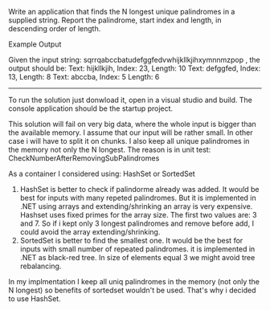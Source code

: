 Write an application that finds the N longest unique palindromes in a supplied string. 
Report the palindrome, start index and length, in descending order of length.

Example Output

Given the input string: sqrrqabccbatudefggfedvwhijkllkjihxymnnmzpop , the output should be:
Text: hijkllkjih, Index: 23, Length: 10
Text: defggfed, Index: 13, Length: 8
Text: abccba, Index: 5 Length: 6

-----------------------

To run the solution just donwload it, open in a visual studio and build. The console application should be the startup project.

This solution will fail on very big data, where the whole input is bigger than the available memory.
I assume that our input will be rather small. In other case i will have to split it on chunks.
I also keep all unique palindromes in the memory not only the N longest. The reason is in unit test: CheckNumberAfterRemovingSubPalindromes


As a container I considered using: HashSet or SortedSet
1. HashSet is better to check if palindorme already was added. It would be best for inputs with many repeted palindromes.
But it is implemented in .NET using arrays and extending/shrinking an array is very expensive. 
Hashset uses fixed primes for the array size. The first two values are: 3 and 7.
So if i kept only 3 longest palindromes and remove before add, I could avoid the array extending/shrinking. 
2. SortedSet is better to find the smallest one. It would be the best for inputs with small number of repeated palindromes.
it is implemented in .NET as black-red tree. In size of elements equal 3 we might avoid tree rebalancing. 

In my implmentation I keep all uniq palindromes in the memory (not only the N longest) so benefits of sortedset wouldn't be used. That's why i decided to use HashSet.
